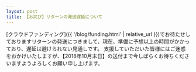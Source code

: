 ```yaml
---
layout: post
title: 【お詫び】リターンの発送遅延について
---
```


[クラウドファンディング]({{ '/blog/funding.html' | relative_url }})でお待たせしておりますリターンの発送につきまして、現在、準備に予想以上の時間がかかっており、遅延は避けられない見通しです。
支援していただいた皆様にはご迷惑をおかけいたしますが、【2018年10月末日】の送付まで今しばらくお待ちくださいますようよろしくお願い申し上げます。
